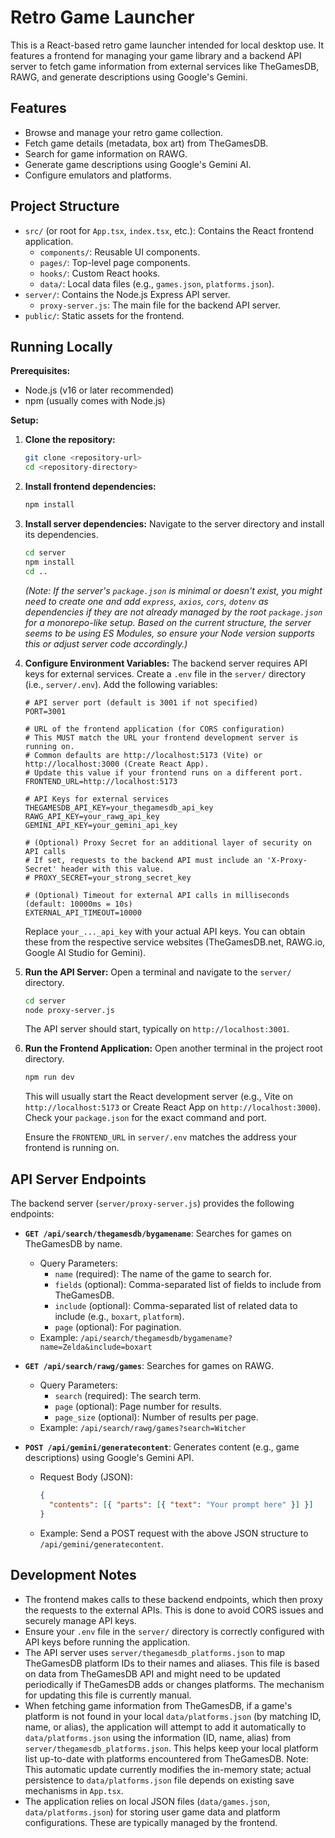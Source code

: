 # Retro Game Launcher

This is a React-based retro game launcher intended for local desktop use. It features a frontend for managing your game library and a backend API server to fetch game information from external services like TheGamesDB, RAWG, and generate descriptions using Google's Gemini.

## Features

- Browse and manage your retro game collection.
- Fetch game details (metadata, box art) from TheGamesDB.
- Search for game information on RAWG.
- Generate game descriptions using Google's Gemini AI.
- Configure emulators and platforms.

## Project Structure

- `src/` (or root for `App.tsx`, `index.tsx`, etc.): Contains the React frontend application.
  - `components/`: Reusable UI components.
  - `pages/`: Top-level page components.
  - `hooks/`: Custom React hooks.
  - `data/`: Local data files (e.g., `games.json`, `platforms.json`).
- `server/`: Contains the Node.js Express API server.
  - `proxy-server.js`: The main file for the backend API server.
- `public/`: Static assets for the frontend.

## Running Locally

**Prerequisites:**

- Node.js (v16 or later recommended)
- npm (usually comes with Node.js)

**Setup:**

1.  **Clone the repository:**
    ```bash
    git clone <repository-url>
    cd <repository-directory>
    ```

2.  **Install frontend dependencies:**
    ```bash
    npm install
    ```

3.  **Install server dependencies:**
    Navigate to the server directory and install its dependencies.
    ```bash
    cd server
    npm install
    cd ..
    ```
    *(Note: If the server's `package.json` is minimal or doesn't exist, you might need to create one and add `express`, `axios`, `cors`, `dotenv` as dependencies if they are not already managed by the root `package.json` for a monorepo-like setup. Based on the current structure, the server seems to be using ES Modules, so ensure your Node version supports this or adjust server code accordingly.)*

4.  **Configure Environment Variables:**
    The backend server requires API keys for external services. Create a `.env` file in the `server/` directory (i.e., `server/.env`). Add the following variables:

    ```env
    # API server port (default is 3001 if not specified)
    PORT=3001

    # URL of the frontend application (for CORS configuration)
    # This MUST match the URL your frontend development server is running on.
    # Common defaults are http://localhost:5173 (Vite) or http://localhost:3000 (Create React App).
    # Update this value if your frontend runs on a different port.
    FRONTEND_URL=http://localhost:5173

    # API Keys for external services
    THEGAMESDB_API_KEY=your_thegamesdb_api_key
    RAWG_API_KEY=your_rawg_api_key
    GEMINI_API_KEY=your_gemini_api_key

    # (Optional) Proxy Secret for an additional layer of security on API calls
    # If set, requests to the backend API must include an 'X-Proxy-Secret' header with this value.
    # PROXY_SECRET=your_strong_secret_key

    # (Optional) Timeout for external API calls in milliseconds (default: 10000ms = 10s)
    EXTERNAL_API_TIMEOUT=10000
    ```
    Replace `your_..._api_key` with your actual API keys. You can obtain these from the respective service websites (TheGamesDB.net, RAWG.io, Google AI Studio for Gemini).

5.  **Run the API Server:**
    Open a terminal and navigate to the `server/` directory.
    ```bash
    cd server
    node proxy-server.js
    ```
    The API server should start, typically on `http://localhost:3001`.

6.  **Run the Frontend Application:**
    Open another terminal in the project root directory.
    ```bash
    npm run dev
    ```
    This will usually start the React development server (e.g., Vite on `http://localhost:5173` or Create React App on `http://localhost:3000`). Check your `package.json` for the exact command and port.

    Ensure the `FRONTEND_URL` in `server/.env` matches the address your frontend is running on.

## API Server Endpoints

The backend server (`server/proxy-server.js`) provides the following endpoints:

-   **`GET /api/search/thegamesdb/bygamename`**: Searches for games on TheGamesDB by name.
    -   Query Parameters:
        -   `name` (required): The name of the game to search for.
        -   `fields` (optional): Comma-separated list of fields to include from TheGamesDB.
        -   `include` (optional): Comma-separated list of related data to include (e.g., `boxart`, `platform`).
        -   `page` (optional): For pagination.
    -   Example: `/api/search/thegamesdb/bygamename?name=Zelda&include=boxart`

-   **`GET /api/search/rawg/games`**: Searches for games on RAWG.
    -   Query Parameters:
        -   `search` (required): The search term.
        -   `page` (optional): Page number for results.
        -   `page_size` (optional): Number of results per page.
    -   Example: `/api/search/rawg/games?search=Witcher`

-   **`POST /api/gemini/generatecontent`**: Generates content (e.g., game descriptions) using Google's Gemini API.
    -   Request Body (JSON):
        ```json
        {
          "contents": [{ "parts": [{ "text": "Your prompt here" }] }]
        }
        ```
    -   Example: Send a POST request with the above JSON structure to `/api/gemini/generatecontent`.

## Development Notes

-   The frontend makes calls to these backend endpoints, which then proxy the requests to the external APIs. This is done to avoid CORS issues and securely manage API keys.
-   Ensure your `.env` file in the `server/` directory is correctly configured with API keys before running the application.
-   The API server uses `server/thegamesdb_platforms.json` to map TheGamesDB platform IDs to their names and aliases. This file is based on data from TheGamesDB API and might need to be updated periodically if TheGamesDB adds or changes platforms. The mechanism for updating this file is currently manual.
-   When fetching game information from TheGamesDB, if a game's platform is not found in your local `data/platforms.json` (by matching ID, name, or alias), the application will attempt to add it automatically to `data/platforms.json` using the information (ID, name, alias) from `server/thegamesdb_platforms.json`. This helps keep your local platform list up-to-date with platforms encountered from TheGamesDB. Note: This automatic update currently modifies the in-memory state; actual persistence to `data/platforms.json` file depends on existing save mechanisms in `App.tsx`.
-   The application relies on local JSON files (`data/games.json`, `data/platforms.json`) for storing user game data and platform configurations. These are typically managed by the frontend.
